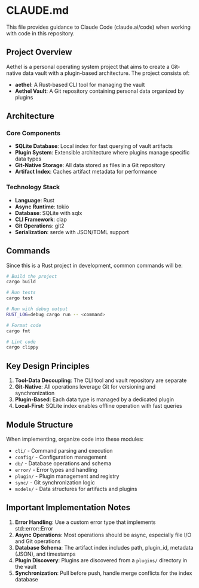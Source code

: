# CLAUDE.md

This file provides guidance to Claude Code (claude.ai/code) when working with code in this repository.

## Project Overview

Aethel is a personal operating system project that aims to create a Git-native data vault with a plugin-based architecture. The project consists of:
- **aethel**: A Rust-based CLI tool for managing the vault
- **Aethel Vault**: A Git repository containing personal data organized by plugins

## Architecture

### Core Components
- **SQLite Database**: Local index for fast querying of vault artifacts
- **Plugin System**: Extensible architecture where plugins manage specific data types
- **Git-Native Storage**: All data stored as files in a Git repository
- **Artifact Index**: Caches artifact metadata for performance

### Technology Stack
- **Language**: Rust
- **Async Runtime**: tokio
- **Database**: SQLite with sqlx
- **CLI Framework**: clap
- **Git Operations**: git2
- **Serialization**: serde with JSON/TOML support

## Commands

Since this is a Rust project in development, common commands will be:

```bash
# Build the project
cargo build

# Run tests
cargo test

# Run with debug output
RUST_LOG=debug cargo run -- <command>

# Format code
cargo fmt

# Lint code
cargo clippy
```

## Key Design Principles

1. **Tool-Data Decoupling**: The CLI tool and vault repository are separate
2. **Git-Native**: All operations leverage Git for versioning and synchronization
3. **Plugin-Based**: Each data type is managed by a dedicated plugin
4. **Local-First**: SQLite index enables offline operation with fast queries

## Module Structure

When implementing, organize code into these modules:
- `cli/` - Command parsing and execution
- `config/` - Configuration management
- `db/` - Database operations and schema
- `error/` - Error types and handling
- `plugin/` - Plugin management and registry
- `sync/` - Git synchronization logic
- `models/` - Data structures for artifacts and plugins

## Important Implementation Notes

1. **Error Handling**: Use a custom error type that implements std::error::Error
2. **Async Operations**: Most operations should be async, especially file I/O and Git operations
3. **Database Schema**: The artifact index includes path, plugin_id, metadata (JSON), and timestamps
4. **Plugin Discovery**: Plugins are discovered from a `plugins/` directory in the vault
5. **Synchronization**: Pull before push, handle merge conflicts for the index database